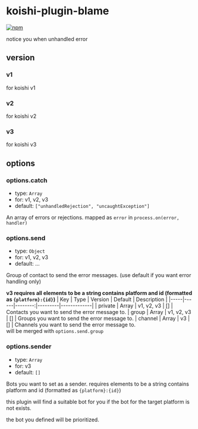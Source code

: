 # koishi-plugin-blame

[![npm](https://img.shields.io/npm/v/koishi-plugin-blame?style=flat-square)](https://www.npmjs.com/package/koishi-plugin-blame)

 notice you when unhandled error

## version
### v1
for koishi v1
### v2
for koishi v2
### v3
for koishi v3

## options

### options.catch
* type: `Array`
* for: v1, v2, v3
* default: `["unhandledRejection", "uncaughtException"]`

An array of errors or rejections. mapped as `error` in `process.on(error, handler)`
### options.send
* type: `Object`
* for: v1, v2, v3
* default: ...

Group of contact to send the error messages. (use default if you want error handling only)

**v3 requires all elements to be a string contains platform and id (formatted as `{platform}:{id}`)**
| Key | Type | Version | Default | Description |
|-----|------|--------:|---------|-------------|
| private | Array | v1, v2, v3 | [] | Contacts you want to send the error message to.
| group | Array | v1, v2, v3 | [] | Groups you want to send the error message to.
| channel | Array | v3 | [] | Channels you want to send the error message to.<br> will be merged with `options.send.group`

### options.sender
* type: `Array`
* for: v3
* default: `[]`

Bots you want to set as a sender. requires elements to be a string contains platform and id (formatted as `{platform}:{id}`)

this plugin will find a suitable bot for you if the bot for the target platform is not exists.

the bot you defined will be prioritized.
